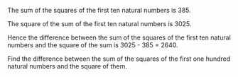 The sum of the squares of the first ten natural numbers is 385.

The square of the sum of the first ten natural numbers is 3025.

Hence the difference between the sum of the squares of the first ten natural numbers and the square of the sum is 3025 - 385 = 2640.

Find the difference between the sum of the squares of the first one hundred natural numbers and the square of them.
